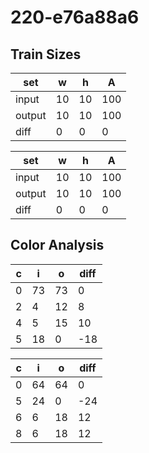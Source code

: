 # 220-e76a88a6
## Train Sizes

|set|w|h|A|
|---|---|---|---|
|input|10|10|100|
|output|10|10|100|
|diff|0|0|0|


|set|w|h|A|
|---|---|---|---|
|input|10|10|100|
|output|10|10|100|
|diff|0|0|0|


## Color Analysis

|c|i|o|diff|
|---|---|---|---|
|0|73|73|0|
|2|4|12|8|
|4|5|15|10|
|5|18|0|-18|


|c|i|o|diff|
|---|---|---|---|
|0|64|64|0|
|5|24|0|-24|
|6|6|18|12|
|8|6|18|12|

